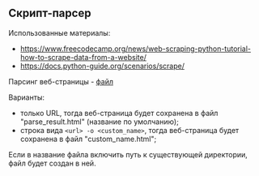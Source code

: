 ## Скрипт-парсер

Использованные материалы:
- https://www.freecodecamp.org/news/web-scraping-python-tutorial-how-to-scrape-data-from-a-website/
- https://docs.python-guide.org/scenarios/scrape/

Парсинг веб-страницы - [файл](html_parser.py)

Варианты:
- только URL, тогда веб-страница будет сохранена в файл "parse_result.html" (название по умолчанию);
- строка вида `<url> -o <custom_name>`, тогда веб-страница будет сохранена в файл "custom_name.html";

Если в название файла включить путь к существующей директории, файл будет создан в ней.
